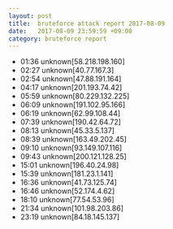 ```yaml
---
layout: post
title:  bruteforce attack report 2017-08-09
date:   2017-08-09 23:59:59 +09:00
category: bruteforce report
---
```


* 01:36 unknown[58.218.198.160]
* 02:27 unknown[40.77.167.3]
* 02:54 unknown[47.88.191.164]
* 04:17 unknown[201.193.74.42]
* 05:59 unknown[80.229.132.225]
* 06:09 unknown[191.102.95.166]
* 06:19 unknown[62.99.108.44]
* 07:39 unknown[190.42.64.72]
* 08:13 unknown[45.33.5.137]
* 08:39 unknown[163.49.202.45]
* 09:10 unknown[93.149.107.116]
* 09:43 unknown[200.121.128.25]
* 15:01 unknown[196.40.24.98]
* 15:39 unknown[181.23.1.141]
* 16:36 unknown[41.73.125.74]
* 16:46 unknown[52.174.4.62]
* 18:10 unknown[77.54.53.96]
* 21:34 unknown[101.98.203.86]
* 23:19 unknown[84.18.145.137]
